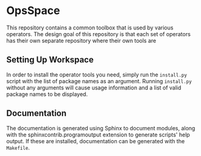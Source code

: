 # OpsSpace

This repository contains a common toolbox that is used by various operators.
The design goal of this repository is that each set of operators has their own
separate repository where their own tools are 

## Setting Up Workspace

In order to install the operator tools you need, simply run the `install.py` 
script with the list of package names as an argument.
Running `install.py` without any arguments will cause usage information and
a list of valid package names to be displayed.

## Documentation

The documentation is generated using Sphinx to document modules, along with
the sphinxcontrib.programoutput extension to generate scripts' help output.
If these are installed, documentation can be generated with the `Makefile`.
